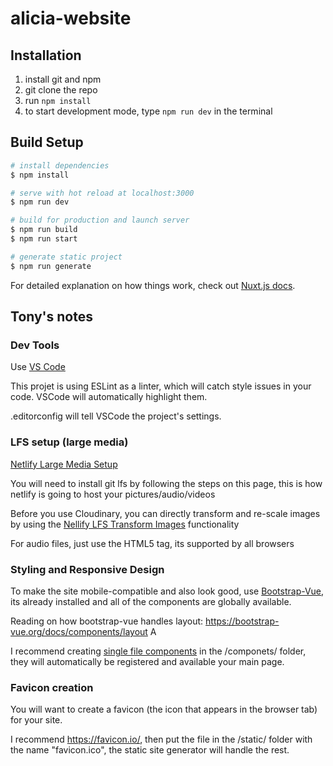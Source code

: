 # alicia-website

## Installation

1. install git and npm
2. git clone the repo
3. run `npm install`
4. to start development mode, type `npm run dev` in the terminal

## Build Setup

```bash
# install dependencies
$ npm install

# serve with hot reload at localhost:3000
$ npm run dev

# build for production and launch server
$ npm run build
$ npm run start

# generate static project
$ npm run generate
```

For detailed explanation on how things work, check out [Nuxt.js docs](https://nuxtjs.org).



## Tony's notes

### Dev Tools
Use [VS Code](https://code.visualstudio.com/download)

This projet is using ESLint as a linter, which will catch style issues in your code. VSCode will automatically highlight them.

.editorconfig will tell VSCode the project's settings.

### LFS setup (large media)

[Netlify Large Media Setup](https://docs.netlify.com/large-media/setup/)

You will need to install git lfs by following the steps on this page, this is how netlify is going to host your pictures/audio/videos

Before you use Cloudinary, you can directly transform and re-scale images by using the [Nellify LFS Transform Images](https://docs.netlify.com/large-media/transform-images/) functionality

For audio files, just use the [<audio></audio>](https://developer.mozilla.org/en-US/docs/Web/HTML/Element/audio) HTML5 tag, its supported by all browsers

### Styling and Responsive Design

To make the site mobile-compatible and also look good, use [Bootstrap-Vue](https://bootstrap-vue.org/docs/components), its already installed and all of the components are globally available.

Reading on how bootstrap-vue handles layout: https://bootstrap-vue.org/docs/components/layout
A

I recommend creating [single file components](https://vuejs.org/v2/guide/single-file-components.html) in the /componets/ folder, they will automatically be registered and available your main page.

### Favicon creation

You will want to create a favicon (the icon that appears in the browser tab) for your site.

I recommend https://favicon.io/, then put the file in the /static/ folder with the name "favicon.ico", the static site generator will handle the rest.